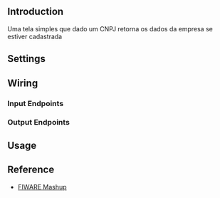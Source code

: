 ## Introduction

Uma tela simples que dado um CNPJ retorna os dados da empresa se estiver cadastrada

## Settings

## Wiring

### Input Endpoints

### Output Endpoints

## Usage

## Reference

- [FIWARE Mashup](https://mashup.lab.fiware.org/)
